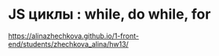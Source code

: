 # JS циклы : while, do while, for

https://alinazhechkova.github.io/1-front-end/students/zhechkova_alina/hw13/
